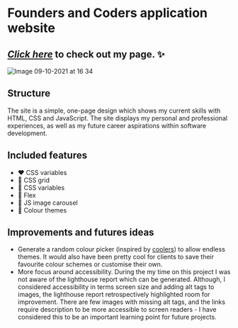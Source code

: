 # Founders and Coders application website 
## [*Click here*](https://miahbates.github.io/portfolio/) to check out my page. :sparkles:

![Image 09-10-2021 at 16 34](https://user-images.githubusercontent.com/78933903/136665205-00507cf3-3d3f-4d99-b984-b4c64fee4314.png)

## Structure
The site is a simple, one-page design which shows my current skills with HTML, CSS and JavaScript. The site displays my personal and professional experiences, as well as my future career aspirations within software development.

## Included features
- :heart: CSS variables 
- :orange_heart: CSS grid 
- :yellow_heart: CSS variables
- :green_heart: Flex
- :blue_heart: JS image carousel
- :purple_heart: Colour themes

## Improvements and futures ideas
- Generate a random colour picker (inspired by [coolers](https://coolors.co/6c464f-9e768f-9fa4c4-b3cdd1-c7f0bd)) to allow endless themes. It would also have been pretty cool for clients to save their favourite colour schemes or customise their own.
- More focus around accessibility. During the my time on this project I was not aware of the lighthouse report which can be generated. Although, I considered accessibility in terms screen size and adding alt tags to images, the lighthouse report retrospectively highlighted room for improvement. There are few images with missing alt tags, and the links require description to be more accessible to screen readers - I have considered this to be an important learning point for future projects.
